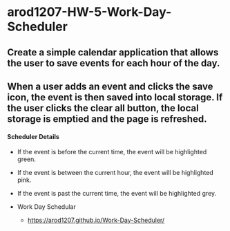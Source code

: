 # arod1207-HW-5-Work-Day-Scheduler
## Create a simple calendar application that allows the user to save events for each hour of the day.

## When a user adds an event and clicks the save icon, the event is then saved into local storage.  If the user clicks the clear all button, the local storage is emptied and the page is refreshed.

#### Scheduler Details
* If the event is before the current time, the event will be highlighted green.
* If the event is between the current hour,  the event will be highlighted pink.
* If the event is past the current time, the event will be highlighted grey.

* Work Day Schedular
  * https://arod1207.github.io/Work-Day-Scheduler/

